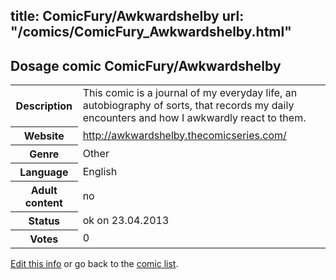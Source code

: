 title: ComicFury/Awkwardshelby
url: "/comics/ComicFury_Awkwardshelby.html"
---
Dosage comic ComicFury/Awkwardshelby
-----------------------------------------

<p id="msg"></p>
<script type="text/javascript">
if (window.location.search === '?edit_info_mail=sent_ok') {
  var elem = document.getElementById("msg");
  elem.innerHTML = 'Edited information sucessfully sent.';
  elem.className = 'ok';
}
</script>
<table class="comicinfo">
<tr>
<th>Description</th><td>This comic is a journal of my everyday life, an autobiography of sorts, that records my daily encounters and how I awkwardly react to them.</td>
</tr>
<tr>
<th>Website</th><td><a href="http://awkwardshelby.thecomicseries.com/">http://awkwardshelby.thecomicseries.com/</a></td>
</tr>
<tr>
<th>Genre</th><td>Other</td>
</tr>
<tr>
<th>Language</th><td>English</td>
</tr>
<tr>
<th>Adult content</th><td>no</td>
</tr>
<tr>
<th>Status</th><td>ok on 23.04.2013</td>
</tr>
<tr>
<th>Votes</th><td>0</td>
</tr>
</table>

[Edit this info](ComicFury_Awkwardshelby_edit.html) or go back to the [comic list](../comic-index.html).
